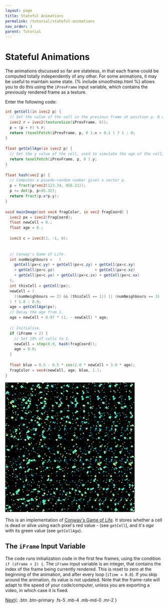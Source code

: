 ```yaml
---
layout: page
title: Stateful Animations
permalink: /tutorial/stateful-animations
nav_order: 3
parent: Tutorial
---
```


# Stateful Animations

The animations discussed so far are stateless, in that each frame could be computed totally independently of any other. For some animations, it may be useful to maintain some state. {% include smoothstep.html %} allows you to do this using the `iPrevFrame` input variable, which contains the previously rendered frame as a texture.

Enter the following code:

```glsl
int getCell(in ivec2 p) {
  // Get the value of the cell in the previous frame at position p. 0 or 1.
  ivec2 r = ivec2(textureSize(iPrevFrame, 0));
  p = (p + r) % r;
  return (texelFetch(iPrevFrame, p, 0 ).x > 0.1 ) ? 1 : 0;
}

float getCellAge(in ivec2 p) {
  // Get the y value of the cell, used to simulate the age of the cell, for coloring.
  return texelFetch(iPrevFrame, p, 0 ).y;
}

float hash(vec2 p) {
  // Computes a psuedo-random number given a vector p.
  p = fract(p*vec2(123.34, 456.21));
  p += dot(p, p+45.32);
  return fract(p.x*p.y);
}

void mainImage(out vec4 fragColor, in vec2 fragCoord) {
  ivec2 px = ivec2(fragCoord);
  float newCell = 0.;
  float age = 0.;

  ivec3 c = ivec3(1, -1, 0);


  // Conway's Game of Life.
  int numNeighbours =   (
    getCell(px+c.yy) + getCell(px+c.zy) + getCell(px+c.xy)
    + getCell(px+c.yz)				    + getCell(px+c.xz)
    + getCell(px+c.yx) + getCell(px+c.zx) + getCell(px+c.xx)
  );
  int thisCell = getCell(px);
  newCell = (
    ((numNeighbours == 2) && (thisCell == 1)) || (numNeighbours == 3)
  ) ? 1.0 : 0.0;
  age = getCellAge(px);
  // Decay the age from 1.
  age = newCell + 0.97 * (1. - newCell) * age;

  // Initialise.
  if (iFrame < 2) {
    // Set 10% of cells to 1.
    newCell = step(0.9, hash(fragCoord));
    age = 0.0;
  }

  float blue = 0.5 - 0.5 * cos(2.0 * newCell + 3.0 * age);
  fragColor = vec4(newCell, age, blue, 1.);
}
```

![Game of life](/images/tutorial/game-of-life.png)


This is an implementation of [Conway's Game of Life](https://en.wikipedia.org/wiki/Conway%27s_Game_of_Life). It stores whether a cell is dead or alive using each pixel's red value - (see `getCell`), and it's *age* with its green value (see `getCellAge`).

## The `iFrame` Input Variable

The code runs initialization code in the first few frames, using the condition `if (iFrame < 2) {`. The `iFrame` input variable is an integer, that contains the index of the frame being currently rendered. This is reset to zero at the beginning of the animation, and after every loop (`iTime = 0.0`). If you skip around the animation, its value is not updated. Note that the frame-rate will adapt to the speed of your code/computer, unless you are exporting a video, in which case it is fixed.

[Next](/tutorial/next-steps){: .btn .btn-primary .fs-5 .mb-4 .mb-md-0 .mr-2 }
